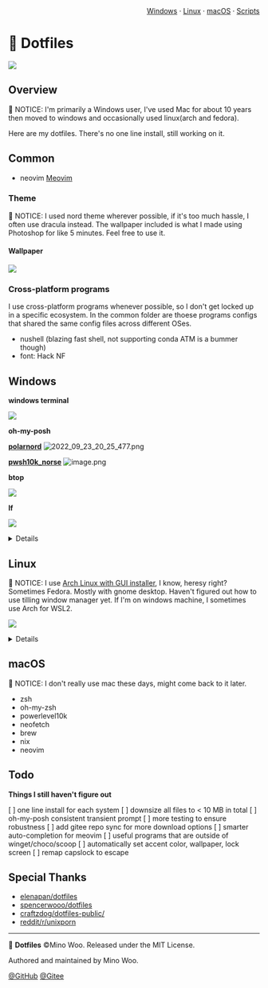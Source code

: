 <div align="right">
<a href="#windows">Windows</a> · <a href="#linux">Linux</a> · <a href="#macos">macOS</a> · <a href="#scripts">Scripts</a>
</div>

# 🚯 Dotfiles

![](https://flat.badgen.net/badge/platform/macOS,Windows,Linux?list=|)

## Overview

🔺 NOTICE: I'm primarily a Windows user, I've used Mac for about 10 years then moved to windows and occasionally used linux(arch and fedora). 

Here are my dotfiles. There's no one line install, still working on it.

## Common

- neovim [Meovim](https://github.com/mino29/meovim)

### Theme

🔺 NOTICE: I used nord theme wherever possible, if it's too much hassle, I often use dracula instead.
The wallpaper included is what I made using Photoshop for like 5 minutes. Feel free to use it.


#### Wallpaper

![](https://s2.loli.net/2022/09/17/9kiLVhj4ogAyaSN.png)

### Cross-platform programs

I use cross-platform programs whenever possible, so I don't get locked up in a specific ecosystem.
In the common folder are thoese programs configs that shared the same config files across different OSes. 

- nushell (blazing fast shell, not supporting conda ATM is a bummer though)
- font: Hack NF

## Windows

**windows terminal**

![](https://s2.loli.net/2022/09/17/js3MVBAFxCO2rcP.png)

**oh-my-posh**

[**polarnord**](https://github.com/mino29/dotfiles/blob/master/windows/oh-my-posh/themes/polarnord.omp.json)
![2022_09_23_20_25_477.png](https://s2.loli.net/2022/09/23/QULRrtF4KkV2lnC.png)

[**pwsh10k_norse**](https://github.com/mino29/dotfiles/blob/master/windows/oh-my-posh/themes/pwsh10k_norse.omp.json)
![image.png](https://s2.loli.net/2022/09/23/lkXoYs5fAhiaIV3.png)

**btop**

![](https://s2.loli.net/2022/09/17/AvoV4OX8tD5UQy3.png)

**lf**

![](https://s2.loli.net/2022/09/17/iky2GgSawBOouKf.png)


<details>

- windows terminal theme: nord
- oh-my-posh theme: polarnord(I tweaked some color from peru)
- oh-my-posh theme: pwsh10k_norse(Heavily modified powerlevel10k_rainbow)
- font: [Hack NF](https://github.com/ryanoasis/nerd-fonts)
- terminal icons: lsd (available on linux )
- task manager: btop4win (available on linux as btop)
- file explore: lf (available on linux)
- winfetch
- neovim
- everything
- JPEGView
- bat
- btop4win
- lf
- cmd(using clink)
- zoxide
- z.lua
- bash
- zsh on windows (without WSL2)

</details>


## Linux

🔺 NOTICE: I use [Arch Linux with GUI installer](https://archlinuxgui.in/), I
know, heresy right? Sometimes Fedora. Mostly with gnome desktop. Haven't
figured out how to use tilling window manager yet. If I'm on windows machine, I
sometimes use Arch for WSL2.

![](https://s2.loli.net/2022/09/17/vPTntKW2ZsJEMwz.png)

<details>

- zsh
- oh-my-zsh
- powerlevel10k
- neofetch
- pfetch
- neovim
- nix

</details>


## macOS

🔺 NOTICE: I don't really use mac these days, might come back to it later.

- zsh
- oh-my-zsh
- powerlevel10k
- neofetch
- brew
- nix
- neovim

## Todo

**Things I still haven't figure out**

[ ] one line install for each system
[ ] downsize all files to < 10 MB in total
[ ] oh-my-posh consistent transient prompt
[ ] more testing to ensure robustness
[ ] add gitee repo sync for more download options
[ ] smarter auto-completion for meovim
[ ] useful programs that are outside of winget/choco/scoop
[ ] automatically set accent color, wallpaper, lock screen
[ ] remap capslock to escape

## Special Thanks

- [elenapan/dotfiles](https://github.com/elenapan/dotfiles)
- [spencerwooo/dotfiles](https://github.com/spencerwooo/dotfiles)
- [craftzdog/dotfiles-public/](https://github.com/craftzdog/dotfiles-public/)
- [reddit/r/unixporn](https://www.reddit.com/r/unixporn/)


---

🚯 **Dotfiles** ©Mino Woo. Released under the MIT License.

Authored and maintained by Mino Woo.

[@GitHub](https://github.com/mino29)
[@Gitee](https://gitee.com/wooinkling)

